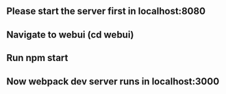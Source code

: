 ## Please start the server first in localhost:8080
## Navigate to webui (cd webui)
## Run npm start
## Now webpack dev server runs in localhost:3000
